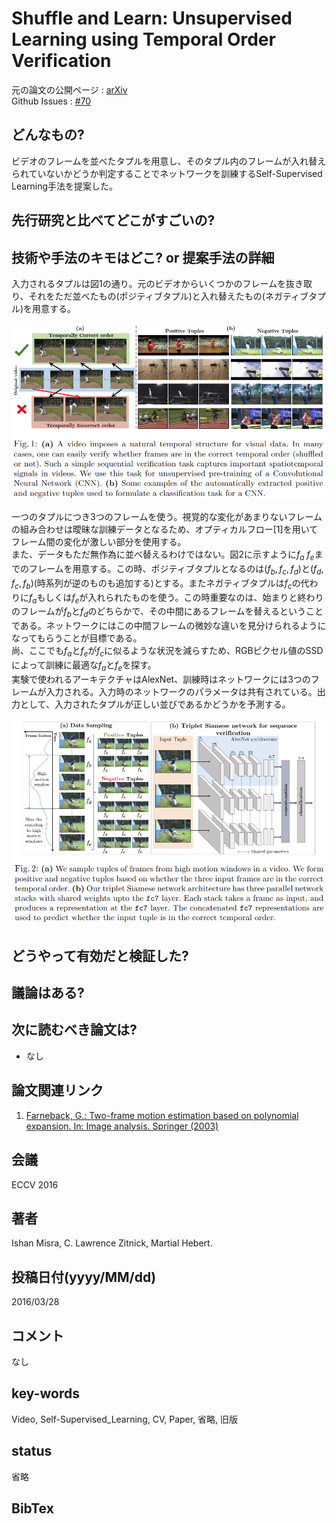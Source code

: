 # Shuffle and Learn: Unsupervised Learning using Temporal Order Verification

元の論文の公開ページ : [arXiv](https://arxiv.org/abs/1603.08561)  
Github Issues : [#70](https://github.com/Obarads/obarads.github.io/issues/70)

## どんなもの?
ビデオのフレームを並べたタプルを用意し、そのタプル内のフレームが入れ替えられていないかどうか判定することでネットワークを訓練するSelf-Supervised Learning手法を提案した。

## 先行研究と比べてどこがすごいの?

## 技術や手法のキモはどこ? or 提案手法の詳細
入力されるタプルは図1の通り。元のビデオからいくつかのフレームを抜き取り、それをただ並べたもの(ポジティブタプル)と入れ替えたもの(ネガティブタプル)を用意する。

![fig1](img/SaLULuTOV/fig1.png)

一つのタプルにつき3つのフレームを使う。視覚的な変化があまりないフレームの組み合わせは曖昧な訓練データとなるため、オプティカルフロー[1]を用いてフレーム間の変化が激しい部分を使用する。  
また、データもただ無作為に並べ替えるわけではない。図2に示すように$f_ a~f_ e$までのフレームを用意する。この時、ポジティブタプルとなるのは$(f_ b, f_ c, f_ d)$と$(f_ d, f_ c, f_ b)$(時系列が逆のものも追加する)とする。またネガティブタプルは$f_ c$の代わりに$f_ a$もしくは$f_ e$が入れられたものを使う。この時重要なのは、始まりと終わりのフレームが$f_ b$と$f_ d$のどちらかで、その中間にあるフレームを替えるということである。ネットワークにはこの中間フレームの微妙な違いを見分けられるようになってもらうことが目標である。  
尚、ここでも$f_ a$と$f_ e$が$f_ c$に似るような状況を減らすため、RGBピクセル値のSSDによって訓練に最適な$f_ a$と$f_ e$を探す。  
実験で使われるアーキテクチャはAlexNet、訓練時はネットワークには3つのフレームが入力される。入力時のネットワークのパラメータは共有されている。出力として、入力されたタプルが正しい並びであるかどうかを予測する。

![fig2](img/SaLULuTOV/fig2.png)

## どうやって有効だと検証した?

## 議論はある?

## 次に読むべき論文は?
- なし

## 論文関連リンク
1. [Farneback, G.: Two-frame motion estimation based on polynomial expansion. In: Image analysis. Springer (2003)](http://www.diva-portal.org/smash/get/diva2:273847/FULLTEXT01.pdf)

## 会議
ECCV 2016

## 著者
Ishan Misra, C. Lawrence Zitnick, Martial Hebert.

## 投稿日付(yyyy/MM/dd)
2016/03/28

## コメント
なし

## key-words
Video, Self-Supervised_Learning, CV, Paper, 省略, 旧版

## status
省略

## BibTex
